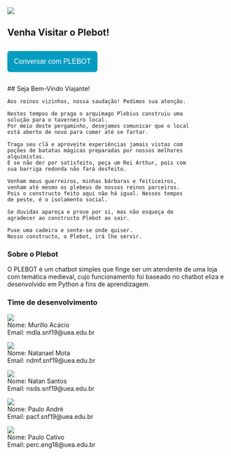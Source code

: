 <img src = "https://natansisantos.github.io/Plebot/imgs/logoplebot.png" text-align = "center">

##     Venha Visitar o Plebot!
##    <a href="https://plebot-chatbot.herokuapp.com/"><button style="background: #069cc2; border-radius: 6px; padding: 15px; cursor: pointer; color: #fff; border: none; font-size: 16px;">Conversar com PLEBOT</button></a>

<h2>  </h2>
## Seja Bem-Vindo Viajante!

```
Aos reinos vizinhos, nossa saudação! Pedimos sua atenção.

Nestes tempos de praga o arquimago Plebius construiu uma 
solução para o taverneiro local.
Por meio deste pergaminho, desejamos comunicar que o local 
está aberto de novo para comer até se fartar.

Traga seu clã e aproveite experiências jamais vistas com 
poções de batatas mágicas preparadas por nossos melhores 
alquimistas. 
E se não der por satisfeito, peça um Rei Arthur, pois com 
sua barriga redonda não fará desfeito.

Venham meus guerreiros, minhas bárbaras e feiticeiros, 
venham até mesmo os plebeus de nossos reinos parceiros. 
Pois o constructo feito aqui não há igual. Nesses tempos 
de peste, é o isolamento social.

Se duvidas apareça e prove por si, mas não esqueça de 
agradecer ao constructo Plebot ao sair.

Puxe uma cadeira e sente-se onde quiser. 
Nosso constructo, o Plebot, irá lhe servir.
```

### Sobre o Plebot

O PLEBOT é um chatbot simples que finge ser um atendente de uma loja com temática medieval, cujo funcionamento foi baseado no chatbot eliza e desenvolvido em Python a fins de aprendizagem.


### Time de desenvolvimento

<p  text-align = "center"><img src = "https://natansisantos.github.io/Plebot/imgs/mr.png"><br>Nome: Murillo Acácio<br>Email: mdla.snf19@uea.edu.br</p>
<p  text-align = "center"><img src = "https://natansisantos.github.io/Plebot/imgs/nl.png"><br>Nome: Natanael Mota<br>Email: ndmf.snf19@uea.edu.br</p>
<p  text-align = "center"><img src = "https://natansisantos.github.io/Plebot/imgs/nt.png"><br>Nome: Natan Santos<br>Email: nsds.snf19@uea.edu.br</p>
<p  text-align = "center"><img src = "https://natansisantos.github.io/Plebot/imgs/pl.png"><br>Nome: Paulo André<br>Email: pacf.snf19@uea.edu.br</p>
<p  text-align = "center"><img src = "https://natansisantos.github.io/Plebot/imgs/pc.png"><br>Nome: Paulo Cativo<br>Email: perc.eng18@uea.edu.br</p>


